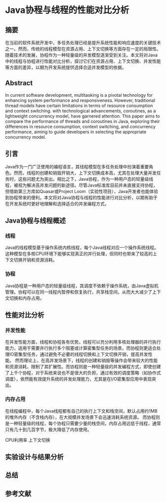 # Java协程与线程的性能对比分析

## 摘要

在当前的软件系统开发中，多任务处理已经是提升系统性能和响应速度的关键技术之一。然而，传统的线程模型在资源占用、上下文切换等方面存在一定的局限性。随着技术的发展，协程作为一种轻量级的并发模型逐渐受到关注。本文将对Java中的线程与协程进行性能对比分析，探讨它们在资源占用、上下文切换、并发性能等方面的差异，以期为开发系统提供选择合适并发模型的依据。

## Abstract

In current software development, multitasking is a pivotal technology for enhancing system performance and responsiveness. However, traditional thread models have certain limitations in terms of resource consumption and context switching. with technological advancements, coroutines, as a lightweight concurrency model, have garnered attention. This paper aims to compare the performance of threads and coroutines in Java, exploring their differences in resource consumption, context switching, and concurrency performance, aiming to guide developers in selecting the appropriate concurrency model.

## 引言

Java作为一门广泛使用的编程语言，其线程模型在多任务处理中扮演着重要角色。然而，线程的创建和销毁开销大，上下文切换成本高，尤其在处理大量并发任务时，这些问题尤为突出。相比之下，Java协程，作为一种用户态的轻量级线程，被视为解决高并发问题的新途径。尽管Java标准库目前并未直接支持协程，但借助第三方库如Quasar或Project Loom（实验性项目），Java开发者也能体验到协程带来的便利。本文将对Java协程与线程的性能进行对比分析，以期有助于在开发系统时更好地理解和选择适合的并发编程方式。

## Java协程与线程概述

### 线程

Java的线程模型基于操作系统内核线程，每个Java线程对应一个操作系统线程。这种模型在多核CPU环境下能够实现真正的并行处理，但同时也带来了较高的上下文切换开销和资源消耗。

### 协程

Java协程是一种用户态的轻量级线程，其调度不依赖于操作系统，由Java虚拟机管理。协程可以在同一线程内暂停和恢复执行，共享栈空间，从而大大减少了上下文切换和内存占用。

## 性能对比分析

### 并发性能

在并发性能方面，线程和协程各有优势。线程可以充分利用多核处理器的并行执行能力，适用于需要并行执行多个阻塞或计算密集型任务的场景。而协程则更适合处理IO密集型任务，通过避免不必要的线程切换和上下文切换开销，提高并发性能。
然而理论上，在高并发场景下，线程的创建和销毁等操作会带来较大的性能和资源消耗，限制了其扩展性。而协程则是一种轻量级的并发编程方式，即使创建了上千个协程，对于系统来说也不是很大的负担，通过有效的调度策略（如协作式调度），依然能有效提升系统的并发处理能力，尤其是在I/O密集型应用中表现突出。

### 内存占用

在线程编程中，每个Java线程都有自己的执行上下文和栈空间，默认占用约1MB的堆外内存（不含栈内存），在大规模并发场景下会迅速消耗系统资源。
而协程则是一种轻量级的线程，每个协程只需要少量的栈空间，内存占用远低于线程，通常只有几十到几百字节，极大降低了内存使用。

CPU利用率
上下文切换

## 实验设计与结果分析

## 总结

## 参考文献
